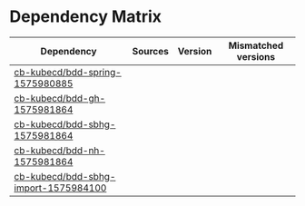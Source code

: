 # Dependency Matrix

Dependency | Sources | Version | Mismatched versions
---------- | ------- | ------- | -------------------
[cb-kubecd/bdd-spring-1575980885](https://github.com/cb-kubecd/bdd-spring-1575980885.git) |  | []() | 
[cb-kubecd/bdd-gh-1575981864](https://github.com/cb-kubecd/bdd-gh-1575981864.git) |  | []() | 
[cb-kubecd/bdd-sbhg-1575981864](https://github.com/cb-kubecd/bdd-sbhg-1575981864.git) |  | []() | 
[cb-kubecd/bdd-nh-1575981864](https://github.com/cb-kubecd/bdd-nh-1575981864.git) |  | []() | 
[cb-kubecd/bdd-sbhg-import-1575984100](https://github.com/cb-kubecd/bdd-sbhg-import-1575984100.git) |  | []() | 
